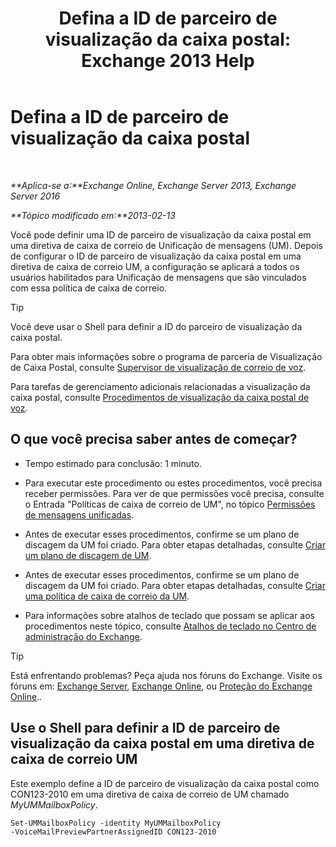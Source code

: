 ﻿---
title: 'Defina a ID de parceiro de visualização da caixa postal: Exchange 2013 Help'
TOCTitle: Defina a ID de parceiro de visualização da caixa postal
ms:assetid: ab98c320-9952-47a7-b141-ddfc2c0ad419
ms:mtpsurl: https://technet.microsoft.com/pt-br/library/Ff630924(v=EXCHG.150)
ms:contentKeyID: 51407894
ms.date: 05/22/2018
mtps_version: v=EXCHG.150
ms.translationtype: MT
---

# Defina a ID de parceiro de visualização da caixa postal

 

_**Aplica-se a:**Exchange Online, Exchange Server 2013, Exchange Server 2016_

_**Tópico modificado em:**2013-02-13_

Você pode definir uma ID de parceiro de visualização da caixa postal em uma diretiva de caixa de correio de Unificação de mensagens (UM). Depois de configurar o ID de parceiro de visualização da caixa postal em uma diretiva de caixa de correio UM, a configuração se aplicará a todos os usuários habilitados para Unificação de mensagens que são vinculados com essa política de caixa de correio.


> [!TIP]
> Você deve usar o Shell para definir a ID do parceiro de visualização da caixa postal.



Para obter mais informações sobre o programa de parceria de Visualização de Caixa Postal, consulte [Supervisor de visualização de correio de voz](voice-mail-preview-advisor-exchange-2013-help.md).

Para tarefas de gerenciamento adicionais relacionadas a visualização da caixa postal, consulte [Procedimentos de visualização da caixa postal de voz](voice-mail-preview-procedures-exchange-2013-help.md).

## O que você precisa saber antes de começar?

  - Tempo estimado para conclusão: 1 minuto.

  - Para executar este procedimento ou estes procedimentos, você precisa receber permissões. Para ver de que permissões você precisa, consulte o Entrada "Políticas de caixa de correio de UM", no tópico [Permissões de mensagens unificadas](unified-messaging-permissions-exchange-2013-help.md).

  - Antes de executar esses procedimentos, confirme se um plano de discagem da UM foi criado. Para obter etapas detalhadas, consulte [Criar um plano de discagem de UM](create-a-um-dial-plan-exchange-2013-help.md).

  - Antes de executar esses procedimentos, confirme se um plano de discagem da UM foi criado. Para obter etapas detalhadas, consulte [Criar uma política de caixa de correio da UM](create-a-um-mailbox-policy-exchange-2013-help.md).

  - Para informações sobre atalhos de teclado que possam se aplicar aos procedimentos neste tópico, consulte [Atalhos de teclado no Centro de administração do Exchange](keyboard-shortcuts-in-the-exchange-admin-center-exchange-online-protection-help.md).


> [!TIP]
> Está enfrentando problemas? Peça ajuda nos fóruns do Exchange. Visite os fóruns em: <A href="https://go.microsoft.com/fwlink/p/?linkid=60612">Exchange Server</A>, <A href="https://go.microsoft.com/fwlink/p/?linkid=267542">Exchange Online</A>, ou <A href="https://go.microsoft.com/fwlink/p/?linkid=285351">Proteção do Exchange Online</A>..



## Use o Shell para definir a ID de parceiro de visualização da caixa postal em uma diretiva de caixa de correio UM

Este exemplo define a ID de parceiro de visualização da caixa postal como CON123-2010 em uma diretiva de caixa de correio de UM chamado *MyUMMailboxPolicy*.

    Set-UMMailboxPolicy -identity MyUMMailboxPolicy 
    -VoiceMailPreviewPartnerAssignedID CON123-2010

